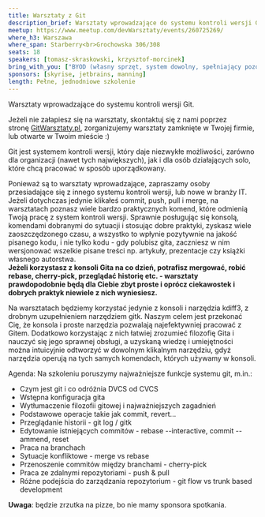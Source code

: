 ```yaml
---
title: Warsztaty z Git
description_brief: Warsztaty wprowadzające do systemu kontroli wersji Git, który daje niezwykłe możliwości. Jeśli nie mieliście jeszcze okazji, żeby się z nim zapoznać, to zapraszamy na te warsztaty!
meetup: https://www.meetup.com/devWarsztaty/events/260725269/
where_h3: Warszawa
where_span: Starberry<br>Grochowska 306/308
seats: 18
speakers: [tomasz-skraskowski, krzysztof-morcinek]
bring_with_you: ["BYOD (własny sprzęt, system dowolny, spełniający pozostałe wymagania)", "Zainstalowany GIT w wersji konsolowej", "Zainstalowany kdiff3 (i jeżeli Ci się uda, skonfigurowany w git configu)", "Zainstalowany gitk (w Windowsie jest instalowany razem z git)", "Założone konto na GitHub", "Jeżeli Ci się uda, imię, nazwisko oraz e-mail skonfigurowany w git configu", "Jeżeli Ci się uda, skonfigurowany edytor tekstowy w git configu (chyba, że lubisz Vim'a ;)"]
sponsors: [skyrise, jetbrains, manning]
length: Pełne, jednodniowe szkolenie
---
```


Warsztaty wprowadzające do systemu kontroli wersji Git.

Jeżeli nie załapiesz się na warsztaty, skontaktuj się z nami poprzez stronę [GitWarsztaty.pl](https://www.gitwarsztaty.pl/), zorganizujemy warsztaty zamknięte w Twojej firmie, lub otwarte w Twoim mieście :)

Git jest systemem kontroli wersji, który daje niezwykłe możliwości, zarówno dla organizacji (nawet tych największych), jak i dla osób działających solo, które chcą pracować w sposób uporządkowany.

Ponieważ są to warsztaty wprowadzające, zapraszamy osoby przesiadające się z innego systemu kontroli wersji, lub nowe w branży IT.
Jeżeli dotychczas jedynie klikałeś commit, push, pull i merge, na warsztatach poznasz wiele bardzo praktycznych komend, które odmienią Twoją pracę z system kontroli wersji.
Sprawnie posługując się konsolą, komendami dobranymi do sytuacji i stosując dobre praktyki, zyskasz wiele zaoszczędzonego czasu, a wszystko to wpłynie pozytywnie na jakość pisanego kodu, i nie tylko kodu - gdy polubisz gita, zaczniesz w nim wersjonować wszelkie pisane treści np. artykuły, prezentacje czy książki własnego autorstwa.  
**Jeżeli korzystasz z konsoli Gita na co dzień, potrafisz mergować, robić rebase, cherry-pick, przeglądać historię etc. - warsztaty prawdopodobnie będą dla Ciebie zbyt proste i oprócz ciekawostek i dobrych praktyk niewiele z nich wyniesiesz.**

Na warsztatach będziemy korzystać jedynie z konsoli i narzędzia kdiff3, z drobnym uzupełnieniem narzędziem gitk.
Naszym celem jest przekonać Cię, że konsola i proste narzędzia pozwalają najefektywniej pracować z Gitem. Dodatkowo korzystając z nich łatwiej zrozumieć filozofię Gita i nauczyć się jego sprawnej obsługi, a uzyskaną wiedzę i umiejętności można intuicyjnie odtworzyć w dowolnym klikalnym narzędziu, gdyż narzędzia operują na tych samych komendach, których używamy w konsoli.

Agenda: Na szkoleniu poruszymy najważniejsze funkcje systemu git, m.in.:
- Czym jest git i co odróżnia DVCS od CVCS
- Wstępna konfiguracja gita
- Wytłumaczenie filozofii gitowej i najważniejszych zagadnień
- Podstawowe operacje takie jak commit, revert...
- Przeglądanie historii - git log / gitk
- Edytowanie istniejących commitów - rebase --interactive, commit --ammend, reset
- Praca na branchach
- Sytuacje konfliktowe - merge vs rebase
- Przenoszenie commitów między branchami - cherry-pick
- Praca ze zdalnymi repozytoriami - push & pull
- Różne podejścia do zarządzania repozytorium - git flow vs trunk based development

**Uwaga**: będzie zrzutka na pizze, bo nie mamy sponsora spotkania.
